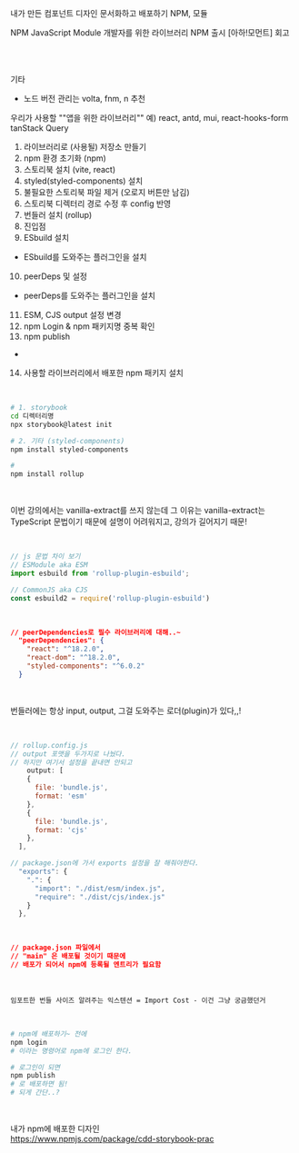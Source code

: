 내가 만든 컴포넌트 디자인 문서화하고 배포하기
NPM, 모듈

NPM
JavaScript Module
개발자를 위한 라이브러리
NPM 출시
[아하!모먼트] 회고

<br>
<br>

기타
- 노드 버전 관리는 volta, fnm, n 추천

우리가 사용할 ""앱을 위한 라이브러리""
예) react, antd, mui, react-hooks-form tanStack Query

1. 라이브러리로 (사용될) 저장소 만들기
2. npm 환경 초기화 (npm)
3. 스토리북 설치 (vite, react)
4. styled(styled-components) 설치
5. 불필요한 스토리북 파일 제거 (오로지 버튼만 남김)
6. 스토리북 디렉터리 경로 수정 후 config 반영
7. 번들러 설치 (rollup)
8. 진입점
9. ESbuild 설치
  - ESbuild를 도와주는 플러그인을 설치
10. peerDeps 및 설정
  - peerDeps를 도와주는 플러그인을 설치
11. ESM, CJS output 설정 변경 
12. npm Login & npm 패키지명 중복 확인
13. npm publish

+

14. 사용할 라이브러리에서 배포한 npm 패키지 설치

<br>

```bash
# 1. storybook 
cd 디렉터리명
npx storybook@latest init

# 2. 기타 (styled-components)
npm install styled-components

# 
npm install rollup
```

<br>

이번 강의에서는 vanilla-extract를 쓰지 않는데 
그 이유는 vanilla-extract는 TypeScript 문법이기 때문에 설명이 어려워지고, 강의가 길어지기 때문!

<br>

```js
// js 문법 차이 보기
// ESModule aka ESM
import esbuild from 'rollup-plugin-esbuild';

// CommonJS aka CJS
const esbuild2 = require('rollup-plugin-esbuild')
```

<br>

```json
// peerDependencies로 필수 라이브러리에 대해..~
  "peerDependencies": {
    "react": "^18.2.0",
    "react-dom": "^18.2.0",
    "styled-components": "^6.0.2"
  }
```

<br>

번들러에는 항상 input, output, 그걸 도와주는 로더(plugin)가 있다,,!

<br>

```js
// rollup.config.js
// output 포맷을 두가지로 나눴다.
// 하지만 여기서 설정을 끝내면 안되고
	output: [
    {
      file: 'bundle.js',
      format: 'esm'
    },
    {
      file: 'bundle.js',
      format: 'cjs'
    },
  ],

// package.json에 가서 exports 설정을 잘 해줘야한다.
  "exports": {
    ".": {
      "import": "./dist/esm/index.js",
      "require": "./dist/cjs/index.js"
    }
  },
```


<br>

```json
// package.json 파일에서
// "main" 은 배포될 것이기 때문에 
// 배포가 되어서 npm에 등록될 엔트리가 필요함
```

<br>

`임포트한 번들 사이즈 알려주는 익스텐션 = Import Cost - 이건 그냥 궁금했던거`

<br>

```bash
# npm에 배포하기~ 전에 
npm login
# 이라는 명령어로 npm에 로그인 한다.

# 로그인이 되면
npm publish
# 로 배포하면 됨!
# 되게 간단..?
```

<br>

내가 npm에 배포한 디자인   
https://www.npmjs.com/package/cdd-storybook-prac   

<br>

```
```
```
```
```
```
<br>
<br>
<br>
<br>
<br>
<br>
<br>
<br>
<br>
<br>
<br>